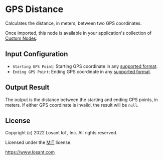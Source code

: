 # GPS Distance

Calculates the distance, in meters, between two GPS coordinates.

Once imported, this node is available in your application's collection of [Custom Nodes](https://docs.losant.com/workflows/custom-nodes/overview/).

## Input Configuration

* `Starting GPS Point`: Starting GPS coordinate in any [supported format](https://docs.losant.com/devices/state/#gps-attributes).
* `Ending GPS Point`: Ending GPS coordinate in any [supported format](https://docs.losant.com/devices/state/#gps-attributes).

## Output Result

The output is the distance between the starting and ending GPS points, in meters. If either GPS coordinate is invalid, the result will be `null`.

## License

Copyright (c) 2022 Losant IoT, Inc. All rights reserved.

Licensed under the [MIT](https://github.com/Losant/losant-templates/blob/master/LICENSE.txt) license.

https://www.losant.com